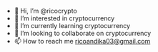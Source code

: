 - 👋 Hi, I’m @ricocrypto
- 👀 I’m interested in cryptocurrency
- 🌱 I’m currently learning cryptocurrency
- 💞️ I’m looking to collaborate on cryptocurrency
- 📫 How to reach me ricoandika03@gmail.com

<!---
ricocrypto/ricocrypto is a ✨ special ✨ repository because its `README.md` (this file) appears on your GitHub profile.
You can click the Preview link to take a look at your changes.
--->
